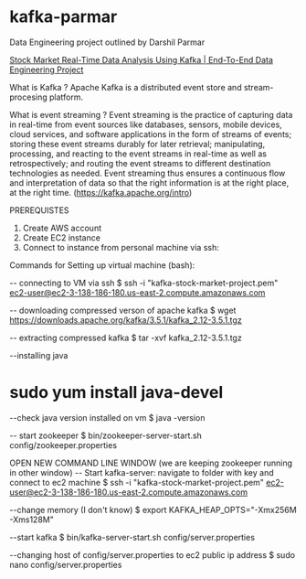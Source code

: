 # kafka-parmar
Data Engineering project outlined by Darshil Parmar 

[Stock Market Real-Time Data Analysis Using Kafka | End-To-End Data Engineering Project](https://www.youtube.com/watch?v=KerNf0NANMo)

What is Kafka ? 
Apache Kafka is a distributed event store and stream-procesing platform. 

What is event streaming ? 
Event streaming is the practice of capturing data in real-time from event sources like databases, sensors, mobile devices, cloud services, and software applications in the form of streams of events; storing these event streams durably for later retrieval; manipulating, processing, and reacting to the event streams in real-time as well as retrospectively; and routing the event streams to different destination technologies as needed. Event streaming thus ensures a continuous flow and interpretation of data so that the right information is at the right place, at the right time. (https://kafka.apache.org/intro)

PREREQUISTES 
1. Create AWS account
2. Create EC2 instance
3. Connect to instance from personal machine via ssh:

Commands for Setting up virtual machine (bash):  

-- connecting to VM via ssh 
$ ssh -i "kafka-stock-market-project.pem" ec2-user@ec2-3-138-186-180.us-east-2.compute.amazonaws.com

-- downloading compressed verson of apache kafka 
$ wget https://downloads.apache.org/kafka/3.5.1/kafka_2.12-3.5.1.tgz

-- extracting compressed kafka
$ tar -xvf kafka_2.12-3.5.1.tgz

--installing java 
# sudo yum install java-devel

--check java version installed on vm
$ java -version 

 -- start zookeeper 
 $ bin/zookeeper-server-start.sh config/zookeeper.properties

 OPEN NEW COMMAND LINE WINDOW (we are keeping zookeeper running in other window) 
-- Start kafka-server: navigate to folder with key and connect to ec2 machine
$ ssh -i "kafka-stock-market-project.pem" ec2-user@ec2-3-138-186-180.us-east-2.compute.amazonaws.com

--change memory (I don't know) 
$ export KAFKA_HEAP_OPTS="-Xmx256M -Xms128M"

--start kafka 
$ bin/kafka-server-start.sh config/server.properties

--changing host of config/server.properties to ec2 public ip address
$ sudo nano config/server.properties


